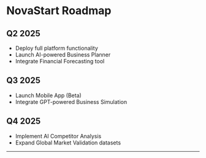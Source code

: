 # NovaStart Roadmap

## Q2 2025
- Deploy full platform functionality
- Launch AI-powered Business Planner  
- Integrate Financial Forecasting tool

## Q3 2025
- Launch Mobile App (Beta)  
- Integrate GPT-powered Business Simulation

## Q4 2025
- Implement AI Competitor Analysis  
- Expand Global Market Validation datasets

---
